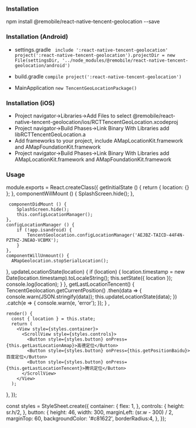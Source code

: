 ### Installation
npm install @remobile/react-native-tencent-geolocation --save

### Installation (Android)
- settings.gradle `
include ':react-native-tencent-geolocation'
project(':react-native-tencent-geolocation').projectDir = new File(settingsDir, '../node_modules/@remobile/react-native-tencent-geolocation/android')`

- build.gradle `compile project(':react-native-tencent-geolocation')`

- MainApplication `new TencentGeoLocationPackage()`

### Installation (iOS)
- Project navigator->Libraries->Add Files to select @remobile/react-native-tencent-geolocation/ios/RCTTencentGeoLocation.xcodeproj
- Project navigator->Build Phases->Link Binary With Libraries add libRCTTencentGeoLocation.a
- Add frameworks to your project, include AMapLocationKit.framework and AMapFoundationKit.framework
- Project navigator->Build Phases->Link Binary With Libraries add AMapLocationKit.framework and AMapFoundationKit.framework
### Usage

module.exports = React.createClass({
    getInitialState () {
        return {
             location: {}
        };
    },
    componentWillMount () {
        SplashScreen.hide();
    },

     componentDidMount () {
        SplashScreen.hide();
        this.configLocationManager();
    },
    configLocationManager () {
        if (!app.isandroid) {
            TencentGeolocation.configLocationManager('AEJBZ-TAICD-44F4N-PZTHZ-JNEAO-VCBMX');
        }
    },
    componentWillUnmount() {
      AMapGeolocation.stopSerialLocation();
  },
    updateLocationState(location) {
      if (location) {
        location.timestamp = new Date(location.timestamp).toLocaleString();
        this.setState({ location });
        console.log(location);
      }
  },
    getLastLocationTencent() {
        TencentGeolocation.getCurrentPosition()
        .then(data => {
            console.warn(JSON.stringify(data));
            this.updateLocationState(data);
        })
        .catch(e => {
            console.warn(e, 'error');
        });
    } ,

    render() {
      const { location } = this.state;
      return (
        <View style={styles.container}>
          <ScrollView style={styles.controls}>
            <Button style={styles.button} onPress={this.getLastLocationAmap}>高德定位</Button>
            <Button style={styles.button} onPress={this.getPositionBaidu}>百度定位</Button>
            <Button style={styles.button} onPress={this.getLastLocationTencent}>腾讯定位</Button>
          </ScrollView>
        </View>
      );
  },
});

const styles = StyleSheet.create({
    container: {
        flex: 1,
    },
    controls: {
        height: sr.h/2,
    },
    button: {
        height: 46,
        width: 300,
        marginLeft: (sr.w - 300) / 2,
        marginTop: 60,
        backgroundColor: '#c81622',
        borderRadius:4,
    },
});
